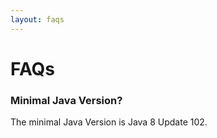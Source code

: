```yaml
---
layout: faqs
---
```


# FAQs

<div class="section-block">
                                    <h3 class="question"><i class="fa fa-question-circle"></i> Minimal Java Version?</h3>
                                    <div class="answer">The minimal Java Version is Java 8 Update 102.</div>
</div>
